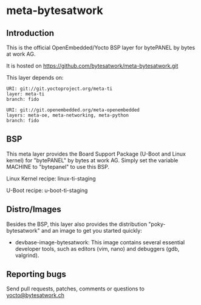 meta-bytesatwork
================================


Introduction
-------------------------
This is the official OpenEmbedded/Yocto BSP layer for bytePANEL by bytes
at work AG.

It is hosted on https://github.com/bytesatwork/meta-bytesatwork.git

This layer depends on:

	URI: git://git.yoctoproject.org/meta-ti
	layer: meta-ti
	branch: fido

	URI: git://git.openembedded.org/meta-openembedded
	layers: meta-oe, meta-networking, meta-python
	branch: fido


BSP
-------------------------
This meta layer provides the Board Support Package (U-Boot and Linux
kernel) for "bytePANEL" by bytes at work AG. Simply set the variable
MACHINE to "bytepanel" to use this BSP.

Linux Kernel recipe: linux-ti-staging

U-Boot recipe: u-boot-ti-staging


Distro/Images
-------------------------
Besides the BSP, this layer also provides the distribution
"poky-bytesatwork" and an image to get you started quickly:

* devbase-image-bytesatwork: This image contains several essential
  developer tools, such as editors (vim, nano) and debuggers (gdb,
  valgrind).


Reporting bugs
-------------------------
Send pull requests, patches, comments or questions to yocto@bytesatwork.ch
